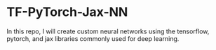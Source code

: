 # TF-PyTorch-Jax-NN
In this repo, I will create custom neural networks using the tensorflow, pytorch, and jax libraries commonly used for deep learning.
